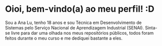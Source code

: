 <h1>Oioi, bem-vindo(a) ao meu perfil! :D</h1>
<!-- <hr> -->
<!-- <br> -->
<p>Sou a Ana Lu, tenho 18 anos e sou Técnica em Desenvolvimento de Sistemas pelo Serviço Nacional de Aprendizagem Industrial (SENAI). Sinta-se livre para dar uma olhada nos meus repositórios públicos, todos foram feitos durante o meu curso e me dediquei bastante a eles.</p>


<!--
**felpstired/felpstired** is a ✨ _special_ ✨ repository because its `README.md` (this file) appears on your GitHub profile.

Here are some ideas to get you started:

- 🔭 I’m currently working on ...
- 🌱 I’m currently learning ...
- 👯 I’m looking to collaborate on ...
- 🤔 I’m looking for help with ...
- 💬 Ask me about ...
- 📫 How to reach me: ...
- 😄 Pronouns: ...
- ⚡ Fun fact: ...
-->

